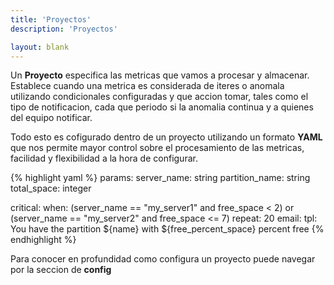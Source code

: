 ```yaml
---
title: 'Proyectos'
description: 'Proyectos'

layout: blank
---
```


Un **Proyecto** especifica las metricas que vamos a procesar y almacenar. Establece
cuando una metrica es considerada de iteres o anomala utilizando condicionales configuradas y que accion
tomar, tales como el tipo de notificacion, cada que periodo si la anomalia continua y a quienes del equipo notificar.

Todo esto es cofigurado dentro de un proyecto utilizando un formato **YAML** que nos permite mayor control
sobre el procesamiento de las metricas, facilidad y flexibilidad a la hora de configurar. 


{% highlight yaml %}
params:
    server_name: string
    partition_name: string
    total_space: integer

critical:
    when: (server_name == "my_server1" and free_space < 2) or 
          (server_name == "my_server2" and free_space <= 7)
    repeat: 20
    email:
        tpl: You have the partition ${name} with ${free_percent_space} percent free
{% endhighlight %}

Para conocer en profundidad como configura un proyecto puede navegar por la seccion de **config**
